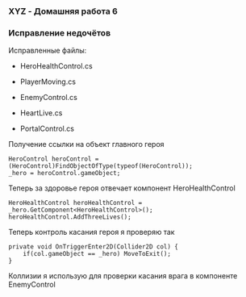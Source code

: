 ### XYZ - Домашняя работа 6

### Исправление недочётов

Исправленные файлы:

- HeroHealthControl.cs

- PlayerMoving.cs

- EnemyControl.cs

- HeartLive.cs

- PortalControl.cs

Получение ссылки на объект главного героя

```
HeroControl heroControl = (HeroControl)FindObjectOfType(typeof(HeroControl));
_hero = heroControl.gameObject;
```

Теперь за здоровье героя отвечает компонент HeroHealthControl

```
HeroHealthControl heroHealthControl = _hero.GetComponent<HeroHealthControl>();
heroHealthControl.AddThreeLives();
```

Теперь контроль касания героя я проверяю так

```
private void OnTriggerEnter2D(Collider2D col) {
    if(col.gameObject == _hero) MoveToExit();
}
```

Коллизии я использую для проверки касания врага в компоненте EnemyControl

